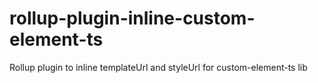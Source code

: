 # rollup-plugin-inline-custom-element-ts
Rollup plugin to inline templateUrl and styleUrl for custom-element-ts lib
